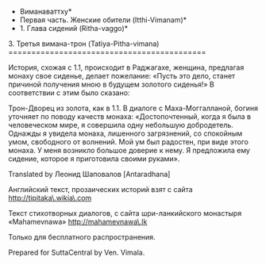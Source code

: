 * Виманаваттху*
* Первая часть\. Женские обители \(Itthi\-Vimanam\)*
* 1\. Глава сидений \(Ritha\-vaggo\)*

3\. Третья вимана\-трон \(Tatiya\-Pitha\-vimana\)
\=\=\=\=\=\=\=\=\=\=\=\=\=\=\=\=\=\=\=\=\=\=\=\=\=\=\=\=\=\=\=\=\=\=\=\=\=\=\=\=\=\=\=

История, схожая с 1\.1, происходит в Раджагахе, женщина, предлагая монаху свое сиденье, делает пожелание: «Пусть это дело, станет причиной получения мною в будущем золотого сиденья\!» В соответствии с этим было сказано:

Трон\-Дворец из золота, как в 1\.1\. В диалоге с Маха\-Моггалланой, богиня уточняет по поводу качеств монаха: «Достопочтенный, когда я была в человеческом мире, я совершила одну небольшую добродетель\. Однажды я увидела монаха, лишенного загрязнений, со спокойным умом, свободного от волнений\. Мой ум был радостен, при виде этого монаха\. У меня возникло большое доверие к нему\. Я предложила ему сидение, которое я приготовила своими руками»\.

Translated by Леонид Шаповалов \[Antaradhana\]

Английский текст, прозаических историй взят с сайта <http://tipitaka\.wikia\.com>

Текст стихотворных диалогов, с сайта шри\-ланкийского монастыря «Mahamevnawa» <http://mahamevnawa\.lk>

Только для бесплатного распространения\.

Prepared for SuttaCentral by Ven\. Vimala\.